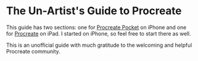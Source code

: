 # The Un-Artist's Guide to Procreate

This guide has two sections: one for [Procreate Pocket](https://procreate.com/pocket) on iPhone and one for [Procreate](https://procreate.com) on iPad. I started on iPhone, so feel free to start there as well.

This is an unofficial guide with much gratitude to the welcoming and helpful Procreate community.